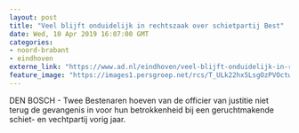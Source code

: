 ```yaml
---
layout: post
title: "Veel blijft onduidelijk in rechtszaak over schietpartij Best"
date: Wed, 10 Apr 2019 16:07:00 GMT
categories: 
- noord-brabant 
- eindhoven 
externe_link: "https://www.ad.nl/eindhoven/veel-blijft-onduidelijk-in-rechtszaak-over-schietpartij-best~afbec68e/"
feature_image: "https://images1.persgroep.net/rcs/T_ULk22hx5LsgOzPVOctwRyu0uI/diocontent/124793855/_fitwidth/400/?appId=21791a8992982cd8da851550a453bd7f&quality=0.7"
---
```


DEN BOSCH - Twee Bestenaren hoeven van de officier van justitie niet terug de gevangenis in voor hun betrokkenheid bij een geruchtmakende schiet- en vechtpartij vorig jaar.
